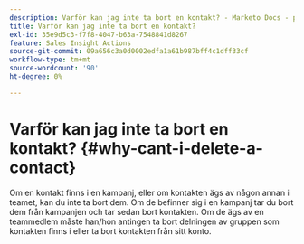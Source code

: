 ```yaml
---
description: Varför kan jag inte ta bort en kontakt? - Marketo Docs - produktdokumentation
title: Varför kan jag inte ta bort en kontakt?
exl-id: 35e9d5c3-f7f8-4047-b63a-7548841d8267
feature: Sales Insight Actions
source-git-commit: 09a656c3a0d0002edfa1a61b987bff4c1dff33cf
workflow-type: tm+mt
source-wordcount: '90'
ht-degree: 0%

---
```


# Varför kan jag inte ta bort en kontakt? {#why-cant-i-delete-a-contact}

Om en kontakt finns i en kampanj, eller om kontakten ägs av någon annan i teamet, kan du inte ta bort dem. Om de befinner sig i en kampanj tar du bort dem från kampanjen och tar sedan bort kontakten. Om de ägs av en teammedlem måste han/hon antingen ta bort delningen av gruppen som kontakten finns i eller ta bort kontakten från sitt konto.
